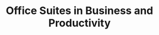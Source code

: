 ---
layout: category
category: office-suites
title: Office Suites in Business and Productivity
description: Enhance your productivity with office suite software, featuring a variety of tools to help you create, edit, and share documents and presentations.
permalink: /office-suites/
---